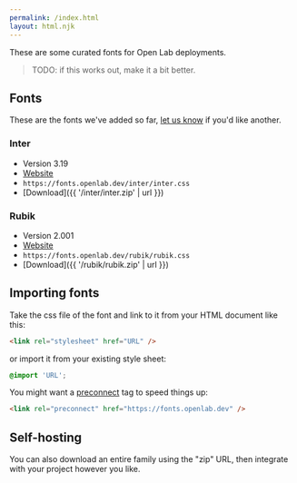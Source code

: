```yaml
---
permalink: /index.html
layout: html.njk
---
```


These are some curated fonts for Open Lab deployments.

> TODO: if this works out, make it a bit better.

## Fonts

These are the fonts we've added so far, [let us know](https://github.com/digitalinteraction/fonts.openlab.dev/issues) if you'd like another.

### Inter

- Version 3.19
- [Website](https://rsms.me/inter/)
- `https://fonts.openlab.dev/inter/inter.css`
- [Download]({{ '/inter/inter.zip' | url }})

### Rubik

- Version 2.001
- [Website](https://github.com/googlefonts/rubik)
- `https://fonts.openlab.dev/rubik/rubik.css`
- [Download]({{ '/rubik/rubik.zip' | url }})

## Importing fonts

Take the css file of the font and link to it from your HTML document like this:

```html
<link rel="stylesheet" href="URL" />
```

or import it from your existing style sheet:

```css
@import 'URL';
```

You might want a [preconnect](https://developer.mozilla.org/en-US/docs/Web/HTML/Attributes/rel/preconnect) tag to speed things up:

```html
<link rel="preconnect" href="https://fonts.openlab.dev" />
```

## Self-hosting

You can also download an entire family using the "zip" URL, then integrate with your project however you like.
